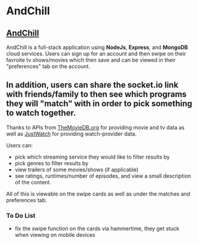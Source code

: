 # AndChill

[AndChill](https://and-chill.herokuapp.com/ "AndChill Heroku Demo")
---
AndChill is a full-stack application using **NodeJs**, **Express**, and **MongoDB** cloud services. Users can sign up for an account and then swipe on their favroite tv shows/movies which then save and can be viewed in their "preferences" tab on the account. 

In addition, users can share the socket.io link with friends/family to then see which programs they will "match" with in order to pick something to watch together.
---
Thanks to APIs from [TheMovieDB.org](https://www.themoviedb.org/) for providing movie and tv data as well as [JustWatch](https://www.justwatch.com/) for providing watch-provider data. 

Users can: 
* pick which streaming service they would like to filter results by
* pick genres to filter results by
* view trailers of some movies/shows (if applicable)
* see ratings, runtimes/number of episodes, and view a small description of the content.

All of this is viewable on the swipe cards as well as under the matches and preferences tab.

### To Do List
* fix the swipe function on the cards via hammertime, they get stuck when viewing on mobile devices

